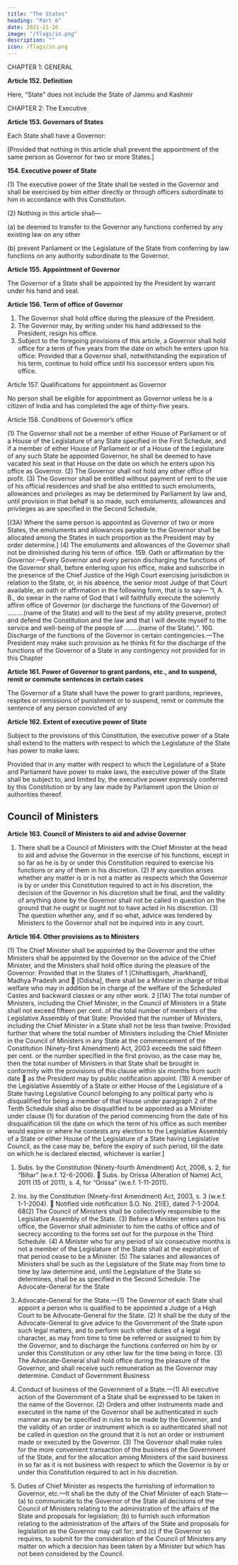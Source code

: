 ```yaml
---
title: "The States"
heading: "Part 6"
date: 2021-11-20
image: "/flags/in.png"
description: ""
icon: /flags/in.png
---
```



CHAPTER 1: GENERAL

**Article 152. Definition**

Here, “State” does not include the State of Jammu and Kashmir

CHAPTER 2: The Executive


**Article 153. Governors of States**

Each State shall have a Governor:

[Provided that nothing in this article shall prevent the appointment of the same person as Governor for
two or more States.]

**154. Executive power of State**

(1) The executive power of the State shall be vested in the Governor
and shall be exercised by him either directly or through officers subordinate to him in accordance with this
Constitution.

(2) Nothing in this article shall—

(a) be deemed to transfer to the Governor any functions conferred by any existing law on any other
<!-- 1. Subs. by the Constitution (Forty-second Amendment) Act, 1976, s. 27 (w.e.f. 1-4-1977).
2. Subs. by the Constitution (Forty-fourth Amendment) Act, 1978, s. 22, for “after consultation with” (w.e.f. 20-6-1979).
3. The words “or Rajpramukh” omitted by the Constitution (Seventh Amendment) Act, 1956, s. 29 and Sch. (w.e.f. 1-11-1956).
4. The words “IN PART A OF THE FIRST SCHEDULE” omitted by ibid.
5. Subs by ibid., for “means a State specified in Part A of the first Schedule”.
6. Added by s. 6, ibid.
66authority; or -->
(b) prevent Parliament or the Legislature of the State from conferring by law functions on any
authority subordinate to the Governor.


**Article 155. Appointment of Governor**

The Governor of a State shall be appointed by the President by warrant under his hand and seal.

**Article 156. Term of office of Governor**

1) The Governor shall hold office during the pleasure of the
President.
2) The Governor may, by writing under his hand addressed to the President, resign his office.
3) Subject to the foregoing provisions of this article, a Governor shall hold office for a term of five
years from the date on which he enters upon his office:
Provided that a Governor shall, notwithstanding the expiration of his term, continue to hold office until
his successor enters upon his office.


Article 157. Qualifications for appointment as Governor

No person shall be eligible for appointment as Governor unless he is a citizen of India and has completed the age of thirty-five years.

Article 158. Conditions of Governor’s office

(1) The Governor shall not be a member of either House of
Parliament or of a House of the Legislature of any State specified in the First Schedule, and if a member of
either House of Parliament or of a House of the Legislature of any such State be appointed Governor, he
shall be deemed to have vacated his seat in that House on the date on which he enters upon his office as
Governor.
(2) The Governor shall not hold any other office of profit.
(3) The Governor shall be entitled without payment of rent to the use of his official residences and shall
be also entitled to such emoluments, allowances and privileges as may be determined by Parliament by law
and, until provision in that behalf is so made, such emoluments, allowances and privileges as are specified
in the Second Schedule.

[(3A) Where the same person is appointed as Governor of two or more States, the emoluments and
allowances payable to the Governor shall be allocated among the States in such proportion as the President
may by order determine.]
(4) The emoluments and allowances of the Governor shall not be diminished during his term of office.
159. Oath or affirmation by the Governor.—Every Governor and every person discharging the
functions of the Governor shall, before entering upon his office, make and subscribe in the presence of the
Chief Justice of the High Court exercising jurisdiction in relation to the State, or, in his absence, the senior
most Judge of that Court available, an oath or affirmation in the following form, that is to say—
“I, A. B., do swear in the name of God that I will faithfully execute the
solemnly affirm
office of Governor (or discharge the functions of the Governor) of .........(name of the State) and will to the
best of my ability preserve, protect and defend the Constitution and the law and that I will devote myself to
the service and well-being of the people of ..……(name of the State).”.
160. Discharge of the functions of the Governor in certain contingencies.—The President may make
such provision as he thinks fit for the discharge of the functions of the Governor of a State in any
contingency not provided for in this Chapter

**Article 161. Power of Governor to grant pardons, etc., and to suspend, remit or commute sentences in
certain cases**

The Governor of a State shall have the power to grant pardons, reprieves, respites or
remissions of punishment or to suspend, remit or commute the sentence of any person convicted of any
<!-- 1. Ins. by the Constitution (Seventh Amendment) Act, 1956, s. 7 (w.e.f. 1-11-1956).
67offence against any law relating to a matter to which the executive power of the State extends. -->

**Article 162. Extent of executive power of State**

Subject to the provisions of this Constitution, the executive
power of a State shall extend to the matters with respect to which the Legislature of the State has power to
make laws:

Provided that in any matter with respect to which the Legislature of a State and Parliament have power
to make laws, the executive power of the State shall be subject to, and limited by, the executive power
expressly conferred by this Constitution or by any law made by Parliament upon the Union or authorities
thereof.

## Council of Ministers

**Article 163. Council of Ministers to aid and advise Governor**

1) There shall be a Council of Ministers with
the Chief Minister at the head to aid and advise the Governor in the exercise of his functions, except in so far
as he is by or under this Constitution required to exercise his functions or any of them in his discretion.
(2) If any question arises whether any matter is or is not a matter as respects which the Governor is by
or under this Constitution required to act in his discretion, the decision of the Governor in his discretion
shall be final, and the validity of anything done by the Governor shall not be called in question on the
ground that he ought or ought not to have acted in his discretion.
(3) The question whether any, and if so what, advice was tendered by Ministers to the Governor shall
not be inquired into in any court.

**Article 164. Other provisions as to Ministers**

(1) The Chief Minister shall be appointed by the Governor
and the other Ministers shall be appointed by the Governor on the advice of the Chief Minister, and the
Ministers shall hold office during the pleasure of the Governor:
Provided that in the States of 1 [Chhattisgarh, Jharkhand], Madhya Pradesh and  [Odisha], there shall
be a Minister in charge of tribal welfare who may in addition be in charge of the welfare of the Scheduled
Castes and backward classes or any other work.
2
[(1A) The total number of Ministers, including the Chief Minister, in the Council of Ministers in a
State shall not exceed fifteen per cent. of the total number of members of the Legislative Assembly of that
State:
Provided that the number of Ministers, including the Chief Minister in a State shall not be less than
twelve:
Provided further that where the total number of Ministers including the Chief Minister in the Council
of Ministers in any State at the commencement of the Constitution (Ninety-first Amendment) Act, 2003
exceeds the said fifteen per cent. or the number specified in the first proviso, as the case may be, then the
total number of Ministers in that State shall be brought in conformity with the provisions of this clause
within six months from such date  as the President may by public notification appoint.
(1B) A member of the Legislative Assembly of a State or either House of the Legislature of a State
having Legislative Council belonging to any political party who is disqualified for being a member of that
House under paragraph 2 of the Tenth Schedule shall also be disqualified to be appointed as a Minister
under clause (1) for duration of the period commencing from the date of his disqualification till the date on
which the term of his office as such member would expire or where he contests any election to the
Legislative Assembly of a State or either House of the Legislature of a State having Legislative Council,
as the case may be, before the expiry of such period, till the date on which he is declared elected, whichever
is earlier.]
1. Subs. by the Constitution (Ninety-fourth Amendment) Act, 2006, s. 2, for “Bihar” (w.e.f. 12-6-2006).
 Subs. by Orissa (Alteration of Name) Act, 2011 (15 of 2011), s. 4, for “Orissa” (w.e.f. 1-11-2011).
2. Ins. by the Constitution (Ninety-first Amendment) Act, 2003, s. 3 (w.e.f. 1-1-2004).
 Notified vide notification S.O. No. 21(E), dated 7-1-2004.
68(2) The Council of Ministers shall be collectively responsible to the Legislative Assembly of the State.
(3) Before a Minister enters upon his office, the Governor shall administer to him the oaths of office
and of secrecy according to the forms set out for the purpose in the Third Schedule.
(4) A Minister who for any period of six consecutive months is not a member of the Legislature of the
State shall at the expiration of that period cease to be a Minister.
(5) The salaries and allowances of Ministers shall be such as the Legislature of the State may from time to
time by law determine and, until the Legislature of the State so determines, shall be as specified in the Second
Schedule.
The Advocate-General for the State
165. Advocate-General for the State.—(1) The Governor of each State shall appoint a person who is
qualified to be appointed a Judge of a High Court to be Advocate-General for the State.
(2) It shall be the duty of the Advocate-General to give advice to the Government of the State upon
such legal matters, and to perform such other duties of a legal character, as may from time to time be
referred or assigned to him by the Governor, and to discharge the functions conferred on him by or under
this Constitution or any other law for the time being in force.
(3) The Advocate-General shall hold office during the pleasure of the Governor, and shall receive such
remuneration as the Governor may determine.
Conduct of Government Business
166. Conduct of business of the Government of a State.—(1) All executive action of the Government
of a State shall be expressed to be taken in the name of the Governor.
(2) Orders and other instruments made and executed in the name of the Governor shall be authenticated
in such manner as may be specified in rules to be made by the Governor, and the validity of an order or
instrument which is so authenticated shall not be called in question on the ground that it is not an order or
instrument made or executed by the Governor.
(3) The Governor shall make rules for the more convenient transaction of the business of the Government
of the State, and for the allocation among Ministers of the said business in so far as it is not business with
respect to which the Governor is by or under this Constitution required to act in his discretion.


167. Duties of Chief Minister as respects the furnishing of information to Governor, etc.—It shall
be the duty of the Chief Minister of each State—
(a) to communicate to the Governor of the State all decisions of the Council of Ministers relating
to the administration of the affairs of the State and proposals for legislation;
(b) to furnish such information relating to the administration of the affairs of the State and proposals
for legislation as the Governor may call for; and
(c) if the Governor so requires, to submit for the consideration of the Council of Ministers any
matter on which a decision has been taken by a Minister but which has not been considered by the
Council.

